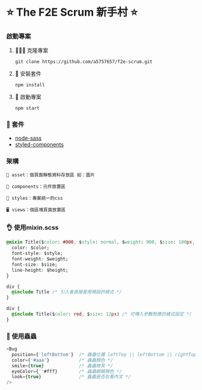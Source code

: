 # ⭐ The F2E Scrum 新手村 ⭐


### 啟動專案
1. 🧑‍🤝‍🧑 克隆專案

    `git clone https://github.com/a5757657/f2e-scrum.git`

2. 🔨 安裝套件

    `npm install`

3. 🎉 啟動專案

    `npm start`

### 🎁 套件
-  [node-sass](https://github.com/sass/node-sass "node-sass")
-  [styled-components](https://styled-components.com "styled-components")

### 架構
    🌃 asset：個頁面靜態資料存放區 如：圖片

    📁 components：元件放置區

    💅 styles：專案統一的css

    🖥 views：個區塊頁面放置區

### 👌 使用mixin.scss 
```css
@mixin Title($color: #000, $style: normal, $weight: 900, $size: 100px, $height: 160px) {
  color: $color;
  font-style: $style;
  font-weight: $weight;
  font-size: $size;
  line-height: $height;
}

div {
  @include Title /* 引入會直接套用預設的樣式 */
}

div {
  @include Title($color: red, $size: 12px) /* 可傳入參數對應的樣式設定 */
}

```

### 🐛 使用蟲蟲
```javascript
<Bug 
  position={'leftBottom'}  /* 蟲蟲位置 leftTop || leftBottom || rightTop || rightBottom */
  color={'#aaa'}           /* 蟲蟲顏色 */
  smile={true}             /* 蟲蟲微笑 */
  eyeColor={''#fff}        /* 蟲蟲眼睛顏色 */
  look={true}              /* 蟲蟲是否在看內文 */
/>
```
